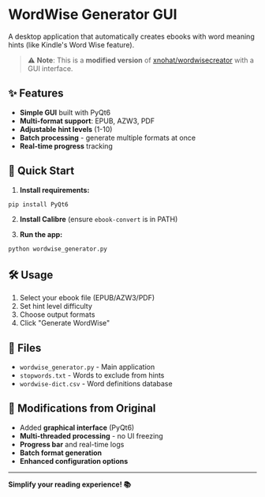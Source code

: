 # WordWise Generator GUI

A desktop application that automatically creates ebooks with word meaning hints (like Kindle's Word Wise feature).

> ⚠️ **Note**: This is a **modified version** of [xnohat/wordwisecreator](https://github.com/xnohat/wordwisecreator) with a GUI interface.

## ✨ Features

- **Simple GUI** built with PyQt6
- **Multi-format support**: EPUB, AZW3, PDF
- **Adjustable hint levels** (1-10)
- **Batch processing** - generate multiple formats at once
- **Real-time progress** tracking

## 🚀 Quick Start

1. **Install requirements:**
```bash
pip install PyQt6
```
2. **Install Calibre** (ensure `ebook-convert` is in PATH)

3. **Run the app:**
```bash
python wordwise_generator.py
```

## 🛠️ Usage

1. Select your ebook file (EPUB/AZW3/PDF)
2. Set hint level difficulty
3. Choose output formats
4. Click "Generate WordWise"

## 📁 Files

- `wordwise_generator.py` - Main application
- `stopwords.txt` - Words to exclude from hints
- `wordwise-dict.csv` - Word definitions database

## 🔄 Modifications from Original

- Added **graphical interface** (PyQt6)
- **Multi-threaded processing** - no UI freezing
- **Progress bar** and real-time logs
- **Batch format generation**
- **Enhanced configuration options**

---

**Simplify your reading experience! 📚**
